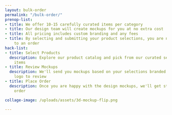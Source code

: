 ```yaml
---
layout: bulk-order
permalink: "/bulk-order/"
prenop-list:
- title: We offer 10-15 carefully curated items per category
- title: Our design team will create mockups for you at no extra cost
- title: All pricing includes custom branding and any fees
- title: By selecting and submitting your product selections, you are not committing
    to an order
hack-list:
- title: Select Products
  description: Explore our product catalog and pick from our curated selection of
    items
- title: Review Mockups
  description: We'll send you mockups based on your selections branded with your company
    logo to review
- title: Place Order
  description: Once you are happy with the design mockups, we'll get started on your
    order

collage-image: /uploads/assets/3d-mockup-flip.png

---
```

